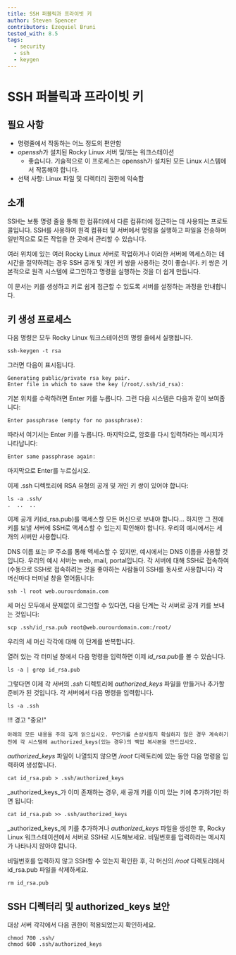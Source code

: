 ```yaml
---
title: SSH 퍼블릭과 프라이빗 키
author: Steven Spencer
contributors: Ezequiel Bruni
tested_with: 8.5
tags:
  - security
  - ssh
  - keygen
---
```


# SSH 퍼블릭과 프라이빗 키

## 필요 사항

* 명령줄에서 작동하는 어느 정도의 편안함
* *openssh*가 설치된 Rocky Linux 서버 및/또는 워크스테이션
    * 좋습니다. 기술적으로 이 프로세스는 openssh가 설치된 모든 Linux 시스템에서 작동해야 합니다.
* 선택 사항: Linux 파일 및 디렉터리 권한에 익숙함

## 소개

SSH는 보통 명령 줄을 통해 한 컴퓨터에서 다른 컴퓨터에 접근하는 데 사용되는 프로토콜입니다. SSH를 사용하여 원격 컴퓨터 및 서버에서 명령을 실행하고 파일을 전송하며 일반적으로 모든 작업을 한 곳에서 관리할 수 있습니다.

여러 위치에 있는 여러 Rocky Linux 서버로 작업하거나 이러한 서버에 액세스하는 데 시간을 절약하려는 경우 SSH 공개 및 개인 키 쌍을 사용하는 것이 좋습니다. 키 쌍은 기본적으로 원격 시스템에 로그인하고 명령을 실행하는 것을 더 쉽게 만듭니다.

이 문서는 키를 생성하고 키로 쉽게 접근할 수 있도록 서버를 설정하는 과정을 안내합니다.

## 키 생성 프로세스

다음 명령은 모두 Rocky Linux 워크스테이션의 명령 줄에서 실행됩니다.

```
ssh-keygen -t rsa
```

그러면 다음이 표시됩니다.

```
Generating public/private rsa key pair.
Enter file in which to save the key (/root/.ssh/id_rsa):
```

기본 위치를 수락하려면 Enter 키를 누릅니다. 그런 다음 시스템은 다음과 같이 보여줍니다:

`Enter passphrase (empty for no passphrase):`

따라서 여기서는 Enter 키를 누릅니다. 마지막으로, 암호를 다시 입력하라는 메시지가 나타납니다:

`Enter same passphrase again:`

마지막으로 Enter를 누르십시오.

이제 .ssh 디렉토리에 RSA 유형의 공개 및 개인 키 쌍이 있어야 합니다:

```
ls -a .ssh/
.  ..  ..
```

이제 공개 키(id_rsa.pub)를 액세스할 모든 머신으로 보내야 합니다... 하지만 그 전에 키를 보낼 서버에 SSH로 액세스할 수 있는지 확인해야 합니다. 우리의 예시에서는 세 개의 서버만 사용합니다.

DNS 이름 또는 IP 주소를 통해 액세스할 수 있지만, 예시에서는 DNS 이름을 사용할 것입니다. 우리의 예시 서버는 web, mail, portal입니다. 각 서버에 대해 SSH로 접속하여(수동으로 SSH로 접속하려는 것을 좋아하는 사람들이 SSH를 동사로 사용합니다) 각 머신마다 터미널 창을 열어둡니다:

`ssh -l root web.ourourdomain.com`

세 머신 모두에서 문제없이 로그인할 수 있다면, 다음 단계는 각 서버로 공개 키를 보내는 것입니다:

`scp .ssh/id_rsa.pub root@web.ourourdomain.com:/root/`

우리의 세 머신 각각에 대해 이 단계를 반복합니다.

열려 있는 각 터미널 창에서 다음 명령을 입력하면 이제 *id_rsa.pub*를 볼 수 있습니다.

`ls -a | grep id_rsa.pub`

그렇다면 이제 각 서버의 *.ssh* 디렉토리에 *authorized_keys* 파일을 만들거나 추가할 준비가 된 것입니다. 각 서버에서 다음 명령을 입력합니다.

`ls -a .ssh`

!!! 경고 "중요!"

    아래의 모든 내용을 주의 깊게 읽으십시오. 무언가를 손상시킬지 확실하지 않은 경우 계속하기 전에 각 시스템에 authorized_keys(있는 경우)의 백업 복사본을 만드십시오.

*authorized_keys* 파일이 나열되지 않으면 _/root_ 디렉토리에 있는 동안 다음 명령을 입력하여 생성합니다.

`cat id_rsa.pub > .ssh/authorized_keys`

_authorized_keys_가 이미 존재하는 경우, 새 공개 키를 이미 있는 키에 추가하기만 하면 됩니다:

`cat id_rsa.pub >> .ssh/authorized_keys`

_authorized_keys_에 키를 추가하거나 _authorized_keys_ 파일을 생성한 후, Rocky Linux 워크스테이션에서 서버로 SSH로 시도해보세요. 비밀번호를 입력하라는 메시지가 나타나지 않아야 합니다.

비밀번호를 입력하지 않고 SSH할 수 있는지 확인한 후, 각 머신의 _/root_ 디렉토리에서 id_rsa.pub 파일을 삭제하세요.

`rm id_rsa.pub`

## SSH 디렉터리 및 authorized_keys 보안

대상 서버 각각에서 다음 권한이 적용되었는지 확인하세요.

```
chmod 700 .ssh/
chmod 600 .ssh/authorized_keys
```
